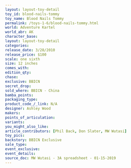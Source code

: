 ```yaml
---
layout: layout-toy-detail 
toy_id: blood-nails-tommy
toy_name: Blood Nails Tommy
permalink: /toys-1-6/blood-nails-tommy.html
world: Adventure Kartel
world_abr: AK
character_base: 
layout: layout-toy-detail
categories: 
release_date: 3/28/2010
release_price: $100 
scale: one sixth
size: 12 inches
comes_with: 
edition_qty: 
chase: 
exclusive: BBICN
secret_drop: 
sold_where: BBICN - China
bamba_points: 
packaging_type: 
product_code_/_link: N/A
designer: Ashley Wood
makers: 
points_of_articulation: 
variants: 
you_might_also_like: 
article_contributors: [Phil Back, Don Slater, MW Wutasi]
toy_pics: 
backstory: BBICN Exclusive
sale_type: 
event_exclusive: 
event_details: 
source_doc: MW Wutasi - 3A spreadsheet - 01-15-2019
---
```

